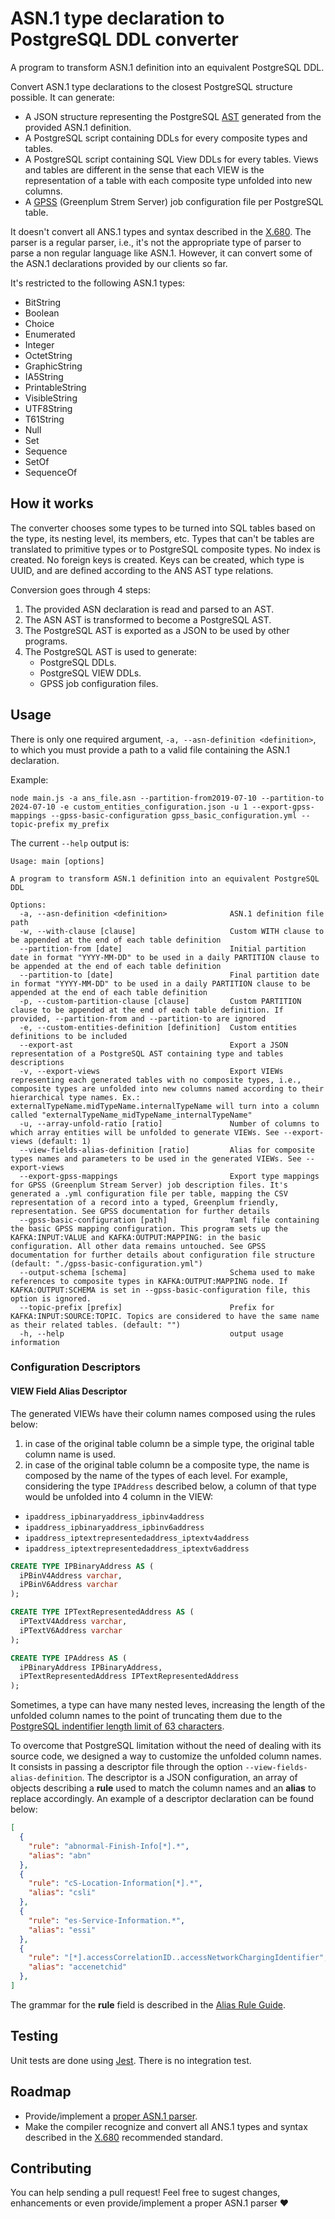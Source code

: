 # ASN.1 type declaration to PostgreSQL DDL converter

A program to transform ASN.1 definition into an equivalent PostgreSQL DDL.

Convert ASN.1 type declarations to the closest PostgreSQL structure possible. It can generate:

* A JSON structure representing the PostgreSQL [AST](https://en.wikipedia.org/wiki/Abstract_syntax_tree) generated from the provided ASN.1 definition.
* A PostgreSQL script containing DDLs for every composite types and tables.
* A PostgreSQL script containing SQL View DDLs for every tables. Views and tables are different in the sense that each VIEW is the representation of a table with each composite type unfolded into new columns.
* A [GPSS](https://gpdb.docs.pivotal.io/5190/greenplum-stream/intro.html) (Greenplum Strem Server) job configuration file per PostgreSQL table.

It doesn't convert all ANS.1 types and syntax described in the [X.680](http://www.itu.int/rec/T-REC-X.680-201508-I/en). The parser is a regular parser, i.e., it's not the appropriate type of parser to parse a non regular language like ASN.1. However, it can convert some of the ASN.1 declarations provided by our clients so far.

It's restricted to the following ASN.1 types:

* BitString
* Boolean
* Choice
* Enumerated
* Integer
* OctetString
* GraphicString
* IA5String
* PrintableString
* VisibleString
* UTF8String
* T61String
* Null
* Set
* Sequence
* SetOf
* SequenceOf

## How it works

The converter chooses some types to be turned into SQL tables based on the type, its nesting level, its members, etc. Types that can't be tables are translated to primitive types or to PostgreSQL composite types. No index is created. No foreign keys is created. Keys can be created, which type is UUID, and are defined according to the ANS AST type relations.

Conversion goes through 4 steps:

1. The provided ASN declaration is read and parsed to an AST.
2. The ASN AST is transformed to become a PostgreSQL AST.
3. The PostgreSQL AST is exported as a JSON to be used by other programs.
4. The PostgreSQL AST is used to generate:
    * PostgreSQL DDLs.
    * PostgreSQL VIEW DDLs.
    * GPSS job configuration files.

## Usage

There is only one required argument, `-a, --asn-definition <definition>`, to which you must provide a path to a valid file containing the ASN.1 declaration.

Example:
```
node main.js -a ans_file.asn --partition-from2019-07-10 --partition-to 2024-07-10 -e custom_entities_configuration.json -u 1 --export-gpss-mappings --gpss-basic-configuration gpss_basic_configuration.yml --topic-prefix my_prefix
```

The current `--help` output is:
```
Usage: main [options]

A program to transform ASN.1 definition into an equivalent PostgreSQL DDL

Options:
  -a, --asn-definition <definition>              ASN.1 definition file path
  -w, --with-clause [clause]                     Custom WITH clause to be appended at the end of each table definition
  --partition-from [date]                        Initial partition date in format "YYYY-MM-DD" to be used in a daily PARTITION clause to be appended at the end of each table definition
  --partition-to [date]                          Final partition date in format "YYYY-MM-DD" to be used in a daily PARTITION clause to be appended at the end of each table definition
  -p, --custom-partition-clause [clause]         Custom PARTITION clause to be appended at the end of each table definition. If provided, --partition-from and --partition-to are ignored
  -e, --custom-entities-definition [definition]  Custom entities definitions to be included
  --export-ast                                   Export a JSON representation of a PostgreSQL AST containing type and tables descriptions
  -v, --export-views                             Export VIEWs representing each generated tables with no composite types, i.e., composite types are unfolded into new columns named according to their hierarchical type names. Ex.: externalTypeName.midTypeName.internalTypeName will turn into a column called "externalTypeName_midTypeName_internalTypeName"
  -u, --array-unfold-ratio [ratio]               Number of columns to which array entities will be unfolded to generate VIEWs. See --export-views (default: 1)
  --view-fields-alias-definition [ratio]         Alias for composite types names and parameters to be used in the generated VIEWs. See --export-views
  --export-gpss-mappings                         Export type mappings for GPSS (Greenplum Stream Server) job description files. It's generated a .yml configuration file per table, mapping the CSV representation of a record into a typed, Greenplum friendly, representation. See GPSS documentation for further details
  --gpss-basic-configuration [path]              Yaml file containing the basic GPSS mapping configuration. This program sets up the KAFKA:INPUT:VALUE and KAFKA:OUTPUT:MAPPING: in the basic configuration. All other data remains untouched. See GPSS documentation for further details about configuration file structure (default: "./gpss-basic-configuration.yml")
  --output-schema [schema]                       Schema used to make references to composite types in KAFKA:OUTPUT:MAPPING node. If KAFKA:OUTPUT:SCHEMA is set in --gpss-basic-configuration file, this option is ignored.
  --topic-prefix [prefix]                        Prefix for KAFKA:INPUT:SOURCE:TOPIC. Topics are considered to have the same name as their related tables. (default: "")
  -h, --help                                     output usage information
```

### Configuration Descriptors

#### VIEW Field Alias Descriptor

The generated VIEWs have their column names composed using the rules below:

1. in case of the original table column be a simple type, the original table column name is used.
2. in case of the original table column be a composite type, the name is composed by the name of the types of each level. For example, considering the type `IPAddress` described below, a column of that type would be unfolded into 4 column in the VIEW:
  - `ipaddress_ipbinaryaddress_ipbinv4address`
  - `ipaddress_ipbinaryaddress_ipbinv6address`
  - `ipaddress_iptextrepresentedaddress_iptextv4address`
  - `ipaddress_iptextrepresentedaddress_iptextv6address`

```sql
CREATE TYPE IPBinaryAddress AS (
  iPBinV4Address varchar,
  iPBinV6Address varchar
);

CREATE TYPE IPTextRepresentedAddress AS (
  iPTextV4Address varchar,
  iPTextV6Address varchar
);

CREATE TYPE IPAddress AS (
  iPBinaryAddress IPBinaryAddress,
  iPTextRepresentedAddress IPTextRepresentedAddress
);
```

Sometimes, a type can have many nested leves, increasing the length of the unfolded column names to the point of truncating them due to the [PostgreSQL indentifier length limit of 63 characters](https://www.postgresql.org/docs/current/sql-syntax-lexical.html#SQL-SYNTAX-IDENTIFIERS).

To overcome that PostgreSQL limitation without the need of dealing with its source code, we designed a way to customize the unfolded column names. It consists in passing a descriptor file through the option `--view-fields-alias-definition`. The descriptor is a JSON configuration, an array of objects describing a **rule** used to match the column names and an **alias** to replace accordingly. An example of a descriptor declaration can be found below:

```json
[
  {
    "rule": "abnormal-Finish-Info[*].*",
    "alias": "abn"
  },
  {
    "rule": "cS-Location-Information[*].*",
    "alias": "csli"
  },
  {
    "rule": "es-Service-Information.*",
    "alias": "essi"
  },
  {
    "rule": "[*].accessCorrelationID..accessNetworkChargingIdentifier",
    "alias": "accenetchid"
  },
]
```

The grammar for the **rule** field is described in the [Alias Rule Guide](./AliasRuleGuide.md).

## Testing

Unit tests are done using [Jest](https://jestjs.io/). There is no integration test.

## Roadmap

- Provide/implement a [proper ASN.1 parser](https://sites.google.com/site/ramaswamyr/article/parsing-asn-1).
- Make the compiler recognize and convert all ANS.1 types and syntax described in the [X.680](http://www.itu.int/rec/T-REC-X.680-201508-I/en) recommended standard.

## Contributing

You can help sending a pull request! Feel free to sugest changes, enhancements or even provide/implement a proper ASN.1 parser :heart: